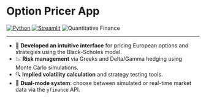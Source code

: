 # Option Pricer App

[![Python](https://img.shields.io/badge/Python-3776AB?style=for-the-badge&logo=python&logoColor=white)](https://www.python.org/)
[![Streamlit](https://img.shields.io/badge/Streamlit-FF4B4B?style=for-the-badge&logo=streamlit&logoColor=white)](https://streamlit.io/)
![Quantitative Finance](https://img.shields.io/badge/Quantitative_Finance-0A66C2?style=for-the-badge)

---

- 🧠 **Developed an intuitive interface** for pricing European options and strategies using the Black-Scholes model.
- 📉 **Risk management** via Greeks and Delta/Gamma hedging using Monte Carlo simulations.
- 🔍 **Implied volatility calculation** and strategy testing tools.
- 🔄 **Dual-mode system**: choose between simulated or real-time market data via the `yfinance` API.
